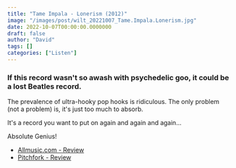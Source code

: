 ```yaml
---
title: "Tame Impala - Lonerism (2012)"
image: "/images/post/wilt_20221007_Tame.Impala.Lonerism.jpg"
date: 2022-10-07T00:00:00.0000000
draft: false
author: "David"
tags: []
categories: ["Listen"]
---
```

### If this record wasn't so awash with psychedelic goo, it could be a lost Beatles record.

 The prevalence of ultra-hooky pop hooks is ridiculous. The only problem (not a problem) is, it's just too much to absorb.

 It's a record you want to put on again and again and again...

 Absolute Genius!

-  [Allmusic.com - Review](https://www.allmusic.com/album/lonerism-mw0002401709)
-  [Pitchfork - Review](https://pitchfork.com/reviews/albums/17131-lonerism/)